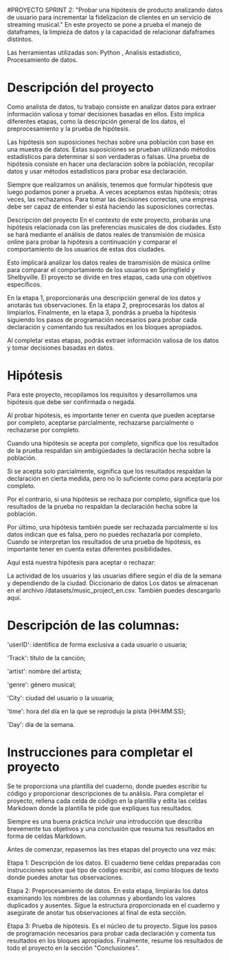 #PROYECTO SPRINT 2:
"Probar una hipótesis de producto analizando datos de usuario para incrementar la fidelizacion de clientes en un servicio de streaming musical." En este proyecto se pone a prueba el manejo de dataframes, la limpieza de datos y la capacidad de relacionar dafaframes distintos.

Las herramientas utilizadas son: Python , Analisis estadistico, Procesamiento de datos.

# Descripción del proyecto
Como analista de datos, tu trabajo consiste en analizar datos para extraer información valiosa y tomar decisiones basadas en ellos. Esto implica diferentes etapas, como la descripción general de los datos, el preprocesamiento y la prueba de hipótesis.

Las hipótesis son suposiciones hechas sobre una población con base en una muestra de datos. Estas suposiciones se prueban utilizando métodos estadísticos para determinar si son verdaderas o falsas. Una prueba de hipótesis consiste en hacer una declaración sobre la población, recopilar datos y usar métodos estadísticos para probar esa declaración.

Siempre que realizamos un análisis, tenemos que formular hipótesis que luego podamos poner a prueba. A veces aceptamos estas hipótesis; otras veces, las rechazamos. Para tomar las decisiones correctas, una empresa debe ser capaz de entender si está haciendo las suposiciones correctas.

Descripción del proyecto
En el contexto de este proyecto, probarás una hipótesis relacionada con las preferencias musicales de dos ciudades. Esto se hará mediante el análisis de datos reales de transmisión de música online para probar la hipótesis a continuación y comparar el comportamiento de los usuarios de estas dos ciudades.

Esto implicará analizar los datos reales de transmisión de música online para comparar el comportamiento de los usuarios en Springfield y Shelbyville. El proyecto se divide en tres etapas, cada una con objetivos específicos.

En la etapa 1, proporcionarás una descripción general de los datos y anotarás tus observaciones. En la etapa 2, preprocesarás los datos al limpiarlos. Finalmente, en la etapa 3, pondrás a prueba la hipótesis siguiendo los pasos de programación necesarios para probar cada declaración y comentando tus resultados en los bloques apropiados.

Al completar estas etapas, podrás extraer información valiosa de los datos y tomar decisiones basadas en datos.

# Hipótesis
Para este proyecto, recopilamos los requisitos y desarrollamos una hipótesis que debe ser confirmada o negada.

Al probar hipótesis, es importante tener en cuenta que pueden aceptarse por completo, aceptarse parcialmente, rechazarse parcialmente o rechazarse por completo.

Cuando una hipótesis se acepta por completo, significa que los resultados de la prueba respaldan sin ambigüedades la declaración hecha sobre la población.

Si se acepta solo parcialmente, significa que los resultados respaldan la declaración en cierta medida, pero no lo suficiente como para aceptarla por completo.

Por el contrario, si una hipótesis se rechaza por completo, significa que los resultados de la prueba no respaldan la declaración hecha sobre la población.

Por último, una hipótesis también puede ser rechazada parcialmente si los datos indican que es falsa, pero no puedes rechazarla por completo. Cuando se interpretan los resultados de una prueba de hipótesis, es importante tener en cuenta estas diferentes posibilidades.

Aquí está nuestra hipótesis para aceptar o rechazar:

La actividad de los usuarios y las usuarias difiere según el día de la semana y dependiendo de la ciudad.
Diccionario de datos
Los datos se almacenan en el archivo /datasets/music_project_en.csv. También puedes descargarlo aquí.

# Descripción de las columnas:

'userID': identifica de forma exclusiva a cada usuario o usuaria;

'Track': título de la canción;

'artist': nombre del artista;

'genre': género musical;

'City': ciudad del usuario o la usuaria;

'time': hora del día en la que se reprodujo la pista (HH:MM:SS);

'Day': día de la semana.

# Instrucciones para completar el proyecto
Se te proporciona una plantilla del cuaderno, donde puedes escribir tu código y proporcionar descripciones de tu análisis. Para completar el proyecto, rellena cada celda de código en la plantilla y edita las celdas Markdown donde la plantilla te pide que expliques tus resultados.

Siempre es una buena práctica incluir una introducción que describa brevemente tus objetivos y una conclusión que resuma tus resultados en forma de celdas Markdown. 

Antes de comenzar, repasemos las tres etapas del proyecto una vez más:

Etapa 1: Descripción de los datos. El cuaderno tiene celdas preparadas con instrucciones sobre qué tipo de código escribir, así como bloques de texto donde puedes anotar tus observaciones.

Etapa 2: Preprocesamiento de datos. En esta etapa, limpiarás los datos examinando los nombres de las columnas y abordando los valores duplicados y ausentes. Sigue la estructura proporcionada en el cuaderno y asegúrate de anotar tus observaciones al final de esta sección.

Etapa 3: Prueba de hipótesis. Es el núcleo de tu proyecto. Sigue los pasos de programación necesarios para probar cada declaración y comenta tus resultados en los bloques apropiados. Finalmente, resume los resultados de todo el proyecto en la sección "Conclusiones".
